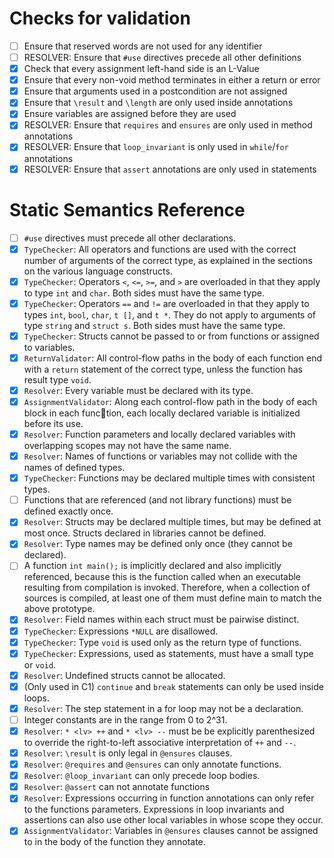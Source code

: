 # Checks for validation

* [ ] Ensure that reserved words are not used for any identifier
* [ ] RESOLVER: Ensure that `#use` directives precede all other definitions
* [X] Check that every assignment left-hand side is an L-Value
* [X] Ensure that every non-void method terminates in either a return or error
* [X] Ensure that arguments used in a postcondition are not assigned
* [X] Ensure that `\result` and `\length` are only used inside annotations
* [X] Ensure variables are assigned before they are used
* [X] RESOLVER: Ensure that `requires` and `ensures` are only used in method annotations
* [X] RESOLVER: Ensure that `loop_invariant` is only used in `while`/`for` annotations
* [X] RESOLVER: Ensure that `assert` annotations are only used in statements

# Static Semantics Reference

* [ ] `#use` directives must precede all other declarations.
* [X] `TypeChecker`: All operators and functions are used with the correct number of arguments of the correct type, as explained in the sections on the various language constructs.
* [X] `TypeChecker`: Operators `<`, `<=`, `>=`, and `>` are overloaded in that they apply to type `int` and `char`. Both sides must have the same type.
* [X] `TypeChecker`: Operators `==` and `!=` are overloaded in that they apply to types `int`, `bool`, `char`, `t []`, and `t *`. They do not apply to arguments of type `string` and `struct s`. Both sides must have the same type.
* [X] `TypeChecker`: Structs cannot be passed to or from functions or assigned to variables.
* [X] `ReturnValidator`: All control-flow paths in the body of each function end with a `return` statement of the correct type, unless the function has result type `void`.
* [X] `Resolver`: Every variable must be declared with its type.
* [X] `AssignmentValidator`: Along each control-flow path in the body of each block in each function, each locally declared variable is initialized before its use.
* [X] `Resolver`: Function parameters and locally declared variables with overlapping scopes may not have the same name.
* [X] `Resolver`: Names of functions or variables may not collide with the names of defined types.
* [X] `TypeChecker`: Functions may be declared multiple times with consistent types.
* [ ] Functions that are referenced (and not library functions) must be defined exactly once.
* [X] `Resolver`: Structs may be declared multiple times, but may be defined at most once. Structs declared in libraries cannot be defined.
* [X] `Resolver`: Type names may be defined only once (they cannot be declared).
* [ ] A function `int main();` is implicitly declared and also implicitly referenced, because this is the function called when an executable resulting from compilation is invoked. Therefore, when a collection of sources is compiled, at least one of them must define main to match the above prototype.
* [X] `Resolver`: Field names within each struct must be pairwise distinct.
* [X] `TypeChecker`: Expressions `*NULL` are disallowed.
* [X] `TypeChecker`: Type `void` is used only as the return type of functions.
* [X] `TypeChecker`: Expressions, used as statements, must have a small type or `void`.
* [X] `Resolver`: Undefined structs cannot be allocated.
* [X] (Only used in C1) `continue` and `break` statements can only be used inside loops.
* [X] `Resolver`: The step statement in a for loop may not be a declaration.
* [ ] Integer constants are in the range from 0 to 2^31.
* [X] `Resolver`: `* <lv> ++` and `* <lv> --` must be be explicitly parenthesized to override the right-to-left associative interpretation of `++` and `--`.
* [X] `Resolver`: `\result` is only legal in `@ensures` clauses.
* [X] `Resolver`: `@requires` and `@ensures` can only annotate functions.
* [X] `Resolver`: `@loop_invariant` can only precede loop bodies.
* [X] `Resolver`: `@assert` can not annotate functions
* [X] `Resolver`: Expressions occurring in function annotations can only refer to the functions parameters. Expressions in loop invariants and assertions can also use other local variables in whose scope they occur.
* [X] `AssignmentValidator`: Variables in `@ensures` clauses cannot be assigned to in the body of the function they annotate.
